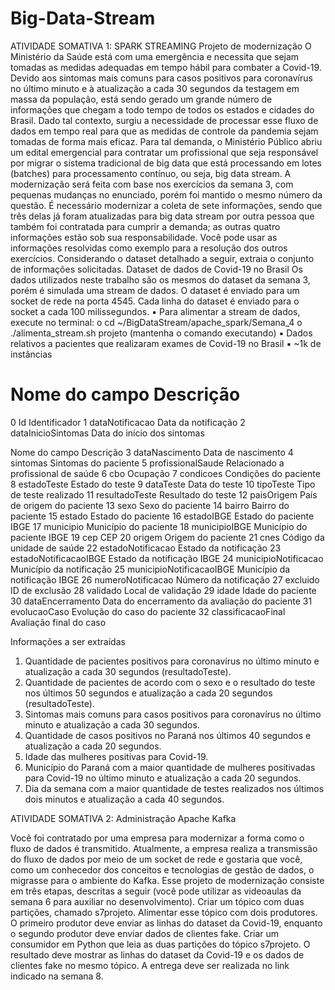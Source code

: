 # Big-Data-Stream
ATIVIDADE SOMATIVA 1: SPARK STREAMING
Projeto de modernização
O Ministério da Saúde está com uma emergência e necessita que sejam tomadas as medidas adequadas em 
tempo hábil para combater a Covid-19. Devido aos sintomas mais comuns para casos positivos para 
coronavírus no último minuto e à atualização a cada 30 segundos da testagem em massa da população, está 
sendo gerado um grande número de informações que chegam a todo tempo de todos os estados e cidades 
do Brasil. Dado tal contexto, surgiu a necessidade de processar esse fluxo de dados em tempo real para que 
as medidas de controle da pandemia sejam tomadas de forma mais eficaz.
Para tal demanda, o Ministério Público abriu um edital emergencial para contratar um profissional que seja 
responsável por migrar o sistema tradicional de big data que está processando em lotes (batches) para 
processamento contínuo, ou seja, big data stream.
A modernização será feita com base nos exercícios da semana 3, com pequenas mudanças no enunciado, 
porém foi mantido o mesmo número da questão. É necessário modernizar a coleta de sete informações, 
sendo que três delas já foram atualizadas para big data stream por outra pessoa que também foi contratada 
para cumprir a demanda; as outras quatro informações estão sob sua responsabilidade. Você pode usar as 
informações resolvidas como exemplo para a resolução dos outros exercícios. Considerando o dataset
detalhado a seguir, extraia o conjunto de informações solicitadas.
Dataset de dados de Covid-19 no Brasil
Os dados utilizados neste trabalho são os mesmos do dataset da semana 3, porém é simulada uma stream
de dados. O dataset é enviado para um socket de rede na porta 4545. Cada linha do dataset é enviado para 
o socket a cada 100 milissegundos.
▪ Para alimentar a stream de dados, execute no terminal:
o cd ~/BigDataStream/apache_spark/Semana_4
o ./alimenta_stream.sh projeto (mantenha o comando executando)
▪ Dados relativos a pacientes que realizaram exames de Covid-19 no Brasil
▪ ~1k de instâncias
# Nome do campo Descrição
0 Id Identificador
1 dataNotificacao Data da notificação
2 dataInicioSintomas Data do início dos sintomas
 

Nome do campo Descrição
3 dataNascimento Data de nascimento
4 sintomas Sintomas do paciente
5 profissionalSaude Relacionado a profissional de saúde
6 cbo Ocupação
7 condicoes Condições do paciente
8 estadoTeste Estado do teste
9 dataTeste Data do teste
10 tipoTeste Tipo de teste realizado
11 resultadoTeste Resultado do teste
12 paisOrigem País de origem do paciente
13 sexo Sexo do paciente
14 bairro Bairro do paciente
15 estado Estado do paciente
16 estadoIBGE Estado do paciente IBGE
17 municipio Município do paciente
18 municipioIBGE Município do paciente IBGE
19 cep CEP
20 origem Origem do paciente
21 cnes Código da unidade de saúde
22 estadoNotificacao Estado da notificação
23 estadoNotificacaoIBGE Estado da notificação IBGE
24 municipioNotificacao Município da notificação
25 municipioNotificacaoIBGE Município da notificação IBGE
26 numeroNotificacao Número da notificação
27 excluido ID de exclusão
28 validado Local de validação
29 idade Idade do paciente
30 dataEncerramento Data do encerramento da avaliação do paciente
31 evolucaoCaso Evolução do caso do paciente
32 classificacaoFinal Avaliação final do caso


Informações a ser extraídas
1. Quantidade de pacientes positivos para coronavírus no último minuto e atualização a cada 30 segundos 
(resultadoTeste).
3. Quantidade de pacientes de acordo com o sexo e o resultado do teste nos últimos 50 segundos e atualização 
a cada 20 segundos (resultadoTeste).
4. Sintomas mais comuns para casos positivos para coronavírus no último minuto e atualização a cada 30 
segundos.
6.  Quantidade de casos positivos no Paraná nos últimos 40 segundos e atualização a cada 20 segundos.
15. Idade das mulheres positivas para Covid-19.
16. Município do Paraná com a maior quantidade de mulheres positivadas para Covid-19 no último minuto e 
atualização a cada 20 segundos.
17. Dia da semana com a maior quantidade de testes realizados nos últimos dois minutos e atualização a cada 
40 segundos.










ATIVIDADE SOMATIVA 2: Administração Apache Kafka


Você foi contratado por uma empresa para modernizar a forma como o fluxo de dados é transmitido. Atualmente, a empresa realiza a transmissão do fluxo de dados por meio de um socket de rede e gostaria que você, como um conhecedor dos conceitos e tecnologias de gestão de dados, o migrasse para o ambiente do Kafka. Esse projeto de modernização consiste em três etapas, descritas a seguir (você pode utilizar as videoaulas da semana 6 para auxiliar no desenvolvimento).
Criar um tópico com duas partições, chamado s7projeto.
Alimentar esse tópico com dois produtores. O primeiro produtor deve enviar as linhas do dataset da Covid-19, enquanto o segundo produtor deve enviar dados de clientes fake.
Criar um consumidor em Python que leia as duas partições do tópico s7projeto. O resultado deve mostrar as linhas do dataset da Covid-19 e os dados de clientes fake no mesmo tópico.
A entrega deve ser realizada no link indicado na semana 8.
